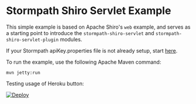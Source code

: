 Stormpath Shiro Servlet Example
===============================

This simple example is based on Apache Shiro's `web` example, and serves as a starting point to introduce the `stormpath-shiro-servlet` and `stormpath-shiro-servlet-plugin` modules.

If your Stormpath apiKey.properties file is not already setup, start [here](../README.md).

To run the example, use the following Apache Maven command:
```
mvn jetty:run
```


Testing usage of Heroku button:

[![Deploy](https://www.herokucdn.com/deploy/button.svg)](https://heroku.com/deploy?template=https://github.com/bdemers/heroku-wrapper-test&env\[GROUP_ID\]=com.stormpath.shiro&env\[ARTIFACT_ID\]=stormpath-shiro-servlet-example)